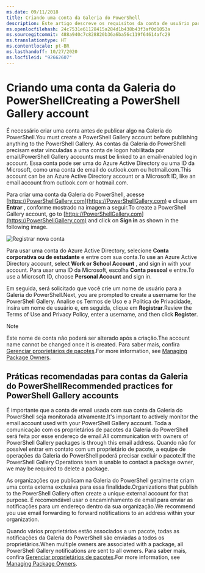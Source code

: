 ```yaml
---
ms.date: 09/11/2018
title: Criando uma conta da Galeria do PowerShell
description: Este artigo descreve os requisitos da conta de usuário para a Galeria do PowerShell
ms.openlocfilehash: 24c7531e61128415a284d1b438b43f3af0d1053a
ms.sourcegitcommit: 488a940c7c828820b36a6ba56c119f64614afc29
ms.translationtype: HT
ms.contentlocale: pt-BR
ms.lasthandoff: 10/27/2020
ms.locfileid: "92662607"
---
```

# <a name="creating-a-powershell-gallery-account"></a><span data-ttu-id="af8b6-103">Criando uma conta da Galeria do PowerShell</span><span class="sxs-lookup"><span data-stu-id="af8b6-103">Creating a PowerShell Gallery account</span></span>

<span data-ttu-id="af8b6-104">É necessário criar uma conta antes de publicar algo na Galeria do PowerShell.</span><span class="sxs-lookup"><span data-stu-id="af8b6-104">You must create a PowerShell Gallery account before publishing anything to the PowerShell Gallery.</span></span>
<span data-ttu-id="af8b6-105">As contas da Galeria do PowerShell precisam estar vinculadas a uma conta de logon habilitada por email.</span><span class="sxs-lookup"><span data-stu-id="af8b6-105">PowerShell Gallery accounts must be linked to an email-enabled login account.</span></span> <span data-ttu-id="af8b6-106">Essa conta pode ser uma do Azure Active Directory ou uma ID da Microsoft, como uma conta de email do outlook.com ou hotmail.com.</span><span class="sxs-lookup"><span data-stu-id="af8b6-106">This account can be an Azure Active Directory account or a Microsoft ID, like an email account from outlook.com or hotmail.com.</span></span>

<span data-ttu-id="af8b6-107">Para criar uma conta da Galeria do PowerShell, acesse [https://PowerShellGallery.com](https://PowerShellGallery.com) e clique em **Entrar** , conforme mostrado na imagem a seguir.</span><span class="sxs-lookup"><span data-stu-id="af8b6-107">To create a PowerShell Gallery account, go to [https://PowerShellGallery.com](https://PowerShellGallery.com) and click on **Sign in** as shown in the following image.</span></span>

![Registrar nova conta](media/creating-an-account/CreateAccount-Register.png)

<span data-ttu-id="af8b6-109">Para usar uma conta do Azure Active Directory, selecione **Conta corporativa ou de estudante** e entre com sua conta.</span><span class="sxs-lookup"><span data-stu-id="af8b6-109">To use an Azure Active Directory account, select **Work or School Account** , and sign in with your account.</span></span> <span data-ttu-id="af8b6-110">Para usar uma ID da Microsoft, escolha **Conta pessoal** e entre.</span><span class="sxs-lookup"><span data-stu-id="af8b6-110">To use a Microsoft ID, choose **Personal Account** and sign in.</span></span>

<span data-ttu-id="af8b6-111">Em seguida, será solicitado que você crie um nome de usuário para a Galeria do PowerShell.</span><span class="sxs-lookup"><span data-stu-id="af8b6-111">Next, you are prompted to create a username for the PowerShell Gallery.</span></span> <span data-ttu-id="af8b6-112">Analise os Termos de Uso e a Política de Privacidade, insira um nome de usuário e, em seguida, clique em **Registrar**.</span><span class="sxs-lookup"><span data-stu-id="af8b6-112">Review the Terms of Use and Privacy Policy, enter a username, and then click **Register**.</span></span>

> [!NOTE]
> <span data-ttu-id="af8b6-113">Este nome de conta não poderá ser alterado após a criação.</span><span class="sxs-lookup"><span data-stu-id="af8b6-113">The account name cannot be changed once it is created.</span></span> <span data-ttu-id="af8b6-114">Para saber mais, confira [Gerenciar proprietários de pacotes](managing-package-owners.md).</span><span class="sxs-lookup"><span data-stu-id="af8b6-114">For more information, see [Managing Package Owners](managing-package-owners.md).</span></span>

## <a name="recommended-practices-for-powershell-gallery-accounts"></a><span data-ttu-id="af8b6-115">Práticas recomendadas para contas da Galeria do PowerShell</span><span class="sxs-lookup"><span data-stu-id="af8b6-115">Recommended practices for PowerShell Gallery accounts</span></span>

<span data-ttu-id="af8b6-116">É importante que a conta de email usada com sua conta da Galeria do PowerShell seja monitorada ativamente.</span><span class="sxs-lookup"><span data-stu-id="af8b6-116">It's important to actively monitor the email account used with your PowerShell Gallery account.</span></span> <span data-ttu-id="af8b6-117">Toda a comunicação com os proprietários de pacotes da Galeria do PowerShell será feita por esse endereço de email.</span><span class="sxs-lookup"><span data-stu-id="af8b6-117">All communication with owners of PowerShell Gallery packages is through this email address.</span></span> <span data-ttu-id="af8b6-118">Quando não for possível entrar em contato com um proprietário de pacote, a equipe de operações da Galeria do PowerShell poderá precisar excluir o pacote.</span><span class="sxs-lookup"><span data-stu-id="af8b6-118">If the PowerShell Gallery Operations team is unable to contact a package owner, we may be required to delete a package.</span></span>

<span data-ttu-id="af8b6-119">As organizações que publicam na Galeria do PowerShell geralmente criam uma conta externa exclusiva para essa finalidade.</span><span class="sxs-lookup"><span data-stu-id="af8b6-119">Organizations that publish to the PowerShell Gallery often create a unique external account for that purpose.</span></span> <span data-ttu-id="af8b6-120">É recomendável usar o encaminhamento de email para enviar as notificações para um endereço dentro da sua organização.</span><span class="sxs-lookup"><span data-stu-id="af8b6-120">We recommend you use email forwarding to forward notifications to an address within your organization.</span></span>

<span data-ttu-id="af8b6-121">Quando vários proprietários estão associados a um pacote, todas as notificações da Galeria do PowerShell são enviadas a todos os proprietários.</span><span class="sxs-lookup"><span data-stu-id="af8b6-121">When multiple owners are associated with a package, all PowerShell Gallery notifications are sent to all owners.</span></span> <span data-ttu-id="af8b6-122">Para saber mais, confira [Gerenciar proprietários de pacotes](managing-package-owners.md).</span><span class="sxs-lookup"><span data-stu-id="af8b6-122">For more information, see [Managing Package Owners](managing-package-owners.md).</span></span>
